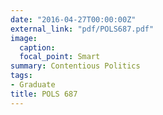 ```yaml
---
date: "2016-04-27T00:00:00Z"
external_link: "pdf/POLS687.pdf"
image:
  caption:
  focal_point: Smart
summary: Contentious Politics
tags:
- Graduate
title: POLS 687
---
```

